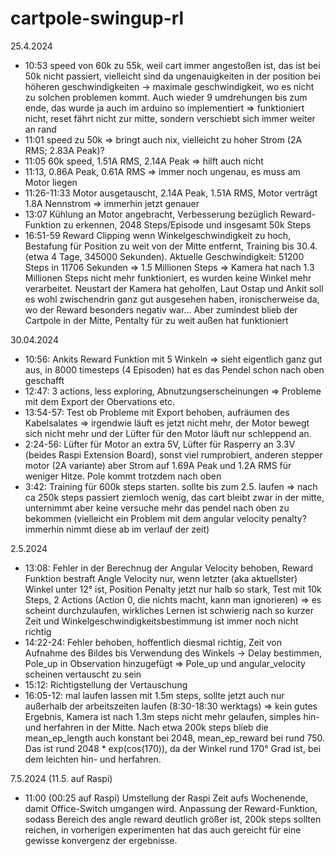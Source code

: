# cartpole-swingup-rl

25.4.2024
- 10:53 speed von 60k zu 55k, weil cart immer angestoßen ist, das ist bei 50k nicht passiert, vielleicht sind da ungenauigkeiten in der position bei höheren geschwindigkeiten -> maximale geschwindigkeit, wo es nicht zu solchen problemen kommt. Auch wieder 9 umdrehungen bis zum ende, das wurde ja auch im arduino so implementiert => funktioniert nicht, reset fährt nicht zur mitte, sondern verschiebt sich immer weiter an rand
- 11:01 speed zu 50k => bringt auch nix, vielleicht zu hoher Strom (2A RMS; 2.83A Peak)?
- 11:05 60k speed, 1.51A RMS, 2.14A Peak => hilft auch nicht
- 11:13, 0.86A Peak, 0.61A RMS => immer noch ungenau, es muss am Motor liegen
- 11:26-11:33 Motor ausgetauscht, 2.14A Peak, 1.51A RMS, Motor verträgt 1.8A Nennstrom => immerhin jetzt genauer
- 13:07 Kühlung an Motor angebracht, Verbesserung bezüglich Reward-Funktion zu erkennen, 2048 Steps/Episode und insgesamt 50k Steps
- 16:51-59 Reward Clipping wenn Winkelgeschwindigkeit zu hoch, Bestafung für Position zu weit von der Mitte entfernt, Training bis 30.4. (etwa 4 Tage, 345000 Sekunden). Aktuelle Geschwindigkeit: 51200 Steps in 11706 Sekunden => 1.5 Millionen Steps => Kamera hat nach 1.3 Millionen Steps nicht mehr funktioniert, es wurden keine Winkel mehr verarbeitet. Neustart der Kamera hat geholfen, Laut Ostap und Ankit soll es wohl zwischendrin ganz gut ausgesehen haben, ironischerweise da, wo der Reward besonders negativ war... Aber zumindest blieb der Cartpole in der Mitte, Pentalty für zu weit außen hat funktioniert

30.04.2024
- 10:56: Ankits Reward Funktion mit 5 Winkeln => sieht eigentlich ganz gut aus, in 8000 timesteps (4 Episoden) hat es das Pendel schon nach oben geschafft
- 12:47: 3 actions, less exploring, Abnutzungserscheinungen => Probleme mit dem Export der Obervations etc.
- 13:54-57: Test ob Probleme mit Export behoben, aufräumen des Kabelsalates => irgendwie läuft es jetzt nicht mehr, der Motor bewegt sich nicht mehr und der Lüfter für den Motor läuft nur schleppend an.
- 2:24-56: Lüfter für Motor an extra 5V, Lüfter für Rasperry an 3.3V (beides Raspi Extension Board), sonst viel rumprobiert, anderen stepper motor (2A variante) aber Strom auf 1.69A Peak und 1.2A RMS für weniger Hitze. Pole kommt trotzdem nach oben
- 3:42: Training für 600k steps starten. sollte bis zum 2.5. laufen => nach ca 250k steps passiert ziemloch wenig, das cart bleibt zwar in der mitte, unternimmt aber keine versuche mehr das pendel nach oben zu bekommen (vielleicht ein Problem mit dem angular velocity penalty? immerhin nimmt diese ab im verlauf der zeit)

2.5.2024
- 13:08: Fehler in der Berechnug der Angular Velocity behoben, Reward Funktion bestraft Angle Velocity nur, wenn letzter (aka aktuellster) Winkel unter 12° ist, Position Penalty jetzt nur halb so stark, Test mit 10k Steps, 2 Actions (Action 0, die nichts macht, kann man ignorieren) => es scheint durchzulaufen, wirkliches Lernen ist schwierig nach so kurzer Zeit und Winkelgeschwindigkeitsbestimmung ist immer noch nicht richtig
- 14:22-24: Fehler behoben, hoffentlich diesmal richtig, Zeit von Aufnahme des Bildes bis Verwendung des Winkels -> Delay bestimmen, Pole_up in Observation hinzugefügt => Pole_up und angular_velocity scheinen vertauscht zu sein
- 15:12: Richtigstellung der Vertauschung
- 16:05-12: mal laufen lassen mit 1.5m steps, sollte jetzt auch nur außerhalb der arbeitszeiten laufen (8:30-18:30 werktags) => kein gutes Ergebnis, Kamera ist nach 1.3m steps nicht mehr gelaufen, simples hin- und herfahren in der Mitte. Nach etwa 200k steps blieb die mean_ep_length auch konstant bei 2048, mean_ep_reward bei rund 750. Das ist rund 2048 * exp(cos(170)), da der Winkel rund 170° Grad ist, bei dem leichten hin- und herfahren.

7.5.2024 (11.5. auf Raspi)
- 11:00 (00:25 auf Raspi) Umstellung der Raspi Zeit aufs Wochenende, damit Office-Switch umgangen wird. Anpassung der Reward-Funktion, sodass Bereich des angle reward deutlich größer ist, 200k steps sollten reichen, in vorherigen experimenten hat das auch gereicht für eine gewisse konvergenz der ergebnisse.